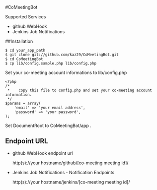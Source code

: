 #CoMeetingBot

Supported Services

* github WebHook
* Jenkins Job Notifications

##Installation

	$ cd your_app_path
	$ git clone git://github.com/kaz29/CoMeetingBot.git
	$ cd CoMeetingBot
	$ cp lib/config.sample.php lib/config.php
	 
Set your co-meeting account informations to lib/config.php

	<?php
	/*
	 *    copy this file to config.php and set your co-meeting account information.
	 */
	$params = array(
    	'email' => 'your email address',
    	'password' => 'your password',
	);

Set DocumentRoot to CoMeetingBot/app .

## Endpoint URL

* github WebHook endpoint url

	http(s)://your hostname/github/[co-meeting meeting id]/
	
* Jenkins Job Notifications - Notification Endpoints

	http(s)://your hostname/jenkins/[co-meeting meeting id]/
